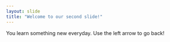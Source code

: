 ```yaml
---
layout: slide
title: "Welcome to our second slide!"
---
```

You learn something new everyday.
Use the left arrow to go back!
